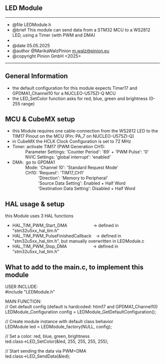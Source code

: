 ## LED Module
  ******************************************************************************
  * @file        LEDModule.h
  * @brief       This module can send data from a STM32 MCU to a WS2812 LED, using a Timer (with PWM and DMA)
  *
  * @date        05.05.2025
  * @author      @MarikaWalzPinion m.walz@pinion.eu
  * @copyright   Pinion GmbH <2025>
  ******************************************************************************

## General Information
- the default configuration for this module expects Timer17 and GPDMA1_Channel10 for a NUCLEO-U575ZI-Q MCU
- the LED_SetColor function asks for red, blue, green and brightness (0-255 range)


## MCU & CubeMX setup
- this Module requires one cable-connection from the WS2812 LED to the TIM17 Pinout on the MCU (Pin: PA_7 on NUCLEO-U575ZI-Q)
- in CubeMX the HCLK Clock Configuration is set to 72 MHz
- Timer: activate TIM17 (PWM Generation CH1):<br/>
&emsp;&emsp;&emsp;Parameter Settings: 'Counter Period': '89' + 'PWM Pulse': '0' <br/>
&emsp;&emsp;&emsp;NVIC Settings: 'global interrupt': 'enabled'<br/>
- DMA:&ensp;go to GPDMA1<br/>
&emsp;&emsp;&emsp;Mode: 'Channel 10': 'Standard Request Mode'<br/>
&emsp;&emsp;&emsp;CH10: 'Request': 'TIM17_CH1'<br/>
&emsp;&emsp;&emsp;&emsp;&emsp;&emsp;'Direction': 'Memory to Peripheral'<br/>
&emsp;&emsp;&emsp;&emsp;&emsp;&emsp;'Source Data Setting': Enabled + Half Word <br/>
&emsp;&emsp;&emsp;&emsp;&emsp;&emsp;'Destination Data Setting': Disabled + Half Word


## HAL usage & setup
this Module uses 3 HAL functions
- HAL_TIM_PWM_Start_DMA&emsp;&emsp;&emsp;&emsp;&emsp;&emsp;-> defined in "stm32u5xx_hal_tim.h"
- HAL_TIM_PWM_PulseFinishedCallback&emsp;-> defined in "stm32u5xx_hal_tim.h", but manually overwritten in LEDModule.c
- HAL_TIM_PWM_Stop_DMA&emsp;&emsp;&emsp;&emsp;&emsp;&emsp;-> defined in "stm32u5xx_hal_tim.h"


## What to add to the main.c, to implement this module

USER INCLUDE:<br/>
#include "LEDModule.h"

MAIN FUNCTION:<br/>
// Get default config (default is hardcoded: htim17 and GPDMA1_Channel10)<br/>
LEDModule_Configuration config = LEDModule_GetDefaultConfiguration();

// Create module instance with default class behavior<br/>
LEDModule led = LEDModule_factory(NULL, config);

// Set a color: red, blue, green, brightness<br/>
led.class->LED_SetColor(&led, 255, 255, 255, 255);

// Start sending the data via PWM+DMA<br/>
led.class->LED_SendData(&led);
